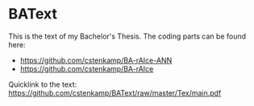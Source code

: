 # BAText

This is the text of my Bachelor's Thesis. The coding parts can be found here:

* https://github.com/cstenkamp/BA-rAIce-ANN
* https://github.com/cstenkamp/BA-rAIce

Quicklink to the text: https://github.com/cstenkamp/BAText/raw/master/Tex/main.pdf

